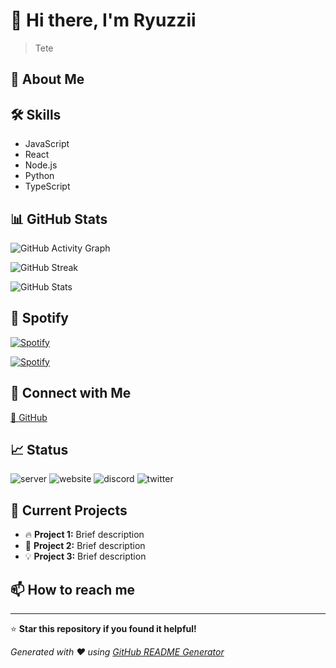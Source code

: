 # 👋 Hi there, I'm Ryuzzii

> Tete

## 🚀 About Me




## 🛠️ Skills

- JavaScript
- React
- Node.js
- Python
- TypeScript

## 📊 GitHub Stats

![GitHub Activity Graph](https://activity-graph.herokuapp.com/graph?username=Ryuzzii&theme=dark&hide_border=true&area=true)

![GitHub Streak](https://github-readme-streak-stats.herokuapp.com/?user=Ryuzzii&theme=dark&hide_border=true)

![GitHub Stats](https://github-readme-stats.vercel.app/api?username=Ryuzzii&show_icons=true&theme=dark&hide_border=true)


## 🎵 Spotify

[![Spotify](https://spotify-recently-played-readme.vercel.app/api?user=Eikkoo&count=1)](https://open.spotify.com/user/Eikkoo)

[![Spotify](https://spotify-github-profile.vercel.app/api/user?uid=Eikkoo&theme=dark&show_offline=false&background_color=121212&interchange=false&bar_color=53b14f&bar_color_cover=false)](https://spotify-github-profile.vercel.app/api/user?uid=Eikkoo&redirect=true)

## 🔗 Connect with Me

[🐙 GitHub](https://github.com/Ryuzzii)

## 📈 Status

![server](https://img.shields.io/badge/server-online-green?style=for-the-badge) ![website](https://img.shields.io/badge/website-online-green?style=for-the-badge) ![discord](https://img.shields.io/badge/discord-online-green?style=for-the-badge) ![twitter](https://img.shields.io/badge/twitter-online-green?style=for-the-badge)

## 🎯 Current Projects

- 🔥 **Project 1:** Brief description
- 🚀 **Project 2:** Brief description
- 💡 **Project 3:** Brief description

## 📫 How to reach me




---

⭐ **Star this repository if you found it helpful!**

*Generated with ❤️ using [GitHub README Generator](https://github.com/Ryuzzii/github-readme-generator)*
